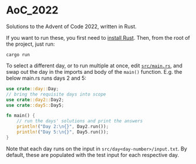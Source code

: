 # AoC_2022
Solutions to the Advent of Code 2022, written in Rust.

If you want to run these, you first need to [install Rust](https://www.rust-lang.org/tools/install). Then, from the root of the project, just run:
```
cargo run
```
To select a different day, or to run multiple at once, edit [`src/main.rs`](https://github.com/lilakerl/AoC_2022/blob/trunk/src/main.rs), 
and swap out the day in the imports and body of the `main()` function. E.g. the below main.rs runs days 2 and 5:
```rust
use crate::day::Day;
// bring the requisite days into scope
use crate::day2::Day2;
use crate::day5::Day5;

fn main() {
    // run the days' solutions and print the answers
    println!("Day 2:\n{}", Day2.run());
    println!("Day 5:\n{}", Day5.run());
}
```
Note that each day runs on the input in `src/day<day-number>/input.txt`. By default, these are populated with the test input for each respective day.

